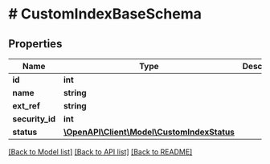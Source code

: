 # # CustomIndexBaseSchema

## Properties

Name | Type | Description | Notes
------------ | ------------- | ------------- | -------------
**id** | **int** |  |
**name** | **string** |  |
**ext_ref** | **string** |  |
**security_id** | **int** |  | [optional]
**status** | [**\OpenAPI\Client\Model\CustomIndexStatus**](CustomIndexStatus.md) |  |

[[Back to Model list]](../../README.md#models) [[Back to API list]](../../README.md#endpoints) [[Back to README]](../../README.md)
